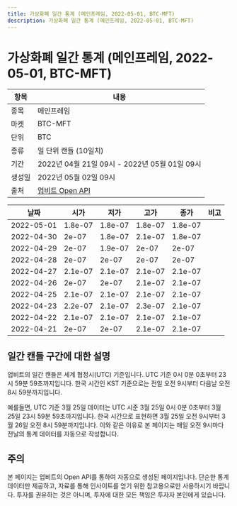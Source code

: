 ```yaml
---
title: 가상화폐 일간 통계 (메인프레임, 2022-05-01, BTC-MFT)
description: 가상화폐 일간 통계 (메인프레임, 2022-05-01, BTC-MFT)
---
```



가상화폐 일간 통계 (메인프레임, 2022-05-01, BTC-MFT)
===

|항목|내용|
|--|--|
|종목|메인프레임|
|마켓|BTC-MFT|
|단위|BTC|
|종류|일 단위 캔들 (10일치)|
|기간|2022년 04월 21일 09시 - 2022년 05월 01일 09시|
|생성일|2022년 05월 02일 09시|
|출처|[업비트 Open API](https://docs.upbit.com)|


|날짜|시가|저가|고가|종가|비고|
|--|--|--|--|--|--|
|2022-05-01|1.8e-07|1.8e-07|1.8e-07|1.8e-07|    |
|2022-04-30|2e-07|1.8e-07|2.1e-07|1.8e-07|    |
|2022-04-29|2e-07|1.9e-07|2e-07|2e-07|    |
|2022-04-28|2e-07|2e-07|2e-07|2e-07|    |
|2022-04-27|2.1e-07|2.1e-07|2.1e-07|2.1e-07|    |
|2022-04-26|2e-07|2e-07|2.1e-07|2.1e-07|    |
|2022-04-25|2.1e-07|2.1e-07|2.1e-07|2.1e-07|    |
|2022-04-23|2.2e-07|2.1e-07|2.3e-07|2.1e-07|    |
|2022-04-22|2.1e-07|2.1e-07|2.1e-07|2.1e-07|    |
|2022-04-21|2e-07|2e-07|2.1e-07|2.1e-07|    |


일간 캔들 구간에 대한 설명
---


업비트의 일간 캔들은 세계 협정시(UTC) 기준입니다. 
UTC 기준 0시 0분 0초부터 23시 59분 59초까지입니다. 
한국 시간인 KST 기준으로는 전일 오전 9시부터 다음날 오전 8시 59분까지입니다. 


예를들면, UTC 기준 3월 25일 데이터는 UTC 시준 3월 25일 0시 0분 0초부터 3월 25일 23시 59분 59초까지입니다. 
한국 시간으로 표현하면 3월 25일 오전 9시부터 3월 26일 오전 8시 59분까지입니다. 
이와 같은 이유로 본 페이지는 매일 오전 9시마다 전날의 통계 데이터를 자동으로 작성합니다. 


주의
---


본 페이지는 업비트의 Open API를 통하여 자동으로 생성된 페이지입니다. 
단순한 통계 데이터만 제공하고, 자료를 통해 인사이트를 얻기 위한 참고용으로만 사용하시기 바랍니다. 
투자를 권유하는 것은 아니며, 투자에 대한 모든 책임은 투자자 본인에게 있습니다. 
